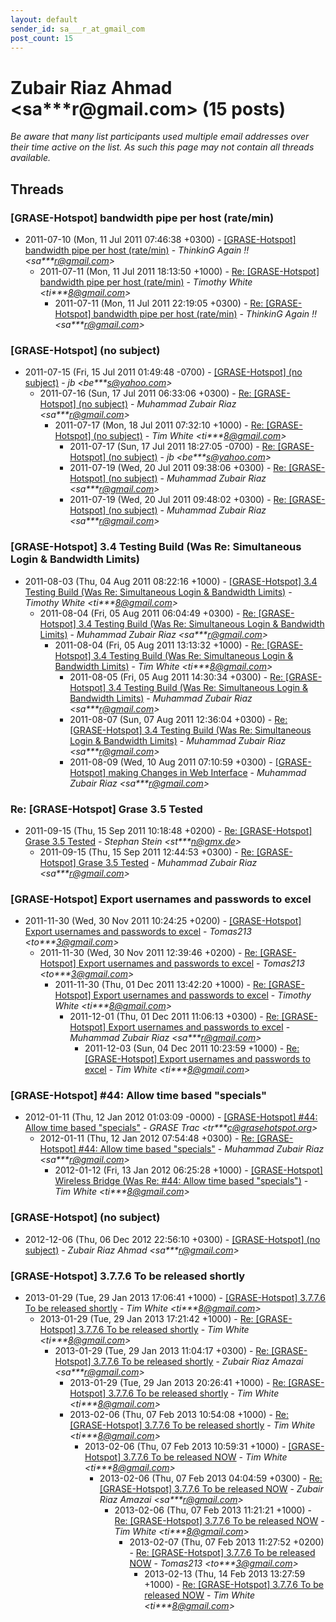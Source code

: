 ```yaml
---
layout: default
sender_id: sa___r_at_gmail_com
post_count: 15
---
```


# Zubair Riaz Ahmad <sa***r<span>@</span>gmail.com> (15 posts)

_Be aware that many list participants used multiple email addresses over their time active on the list. As such this page may not contain all threads available._

## Threads

### [GRASE-Hotspot] bandwidth pipe per host (rate/min)
+ 2011-07-10 (Mon, 11 Jul 2011 07:46:38 +0300) - [[GRASE-Hotspot] bandwidth pipe per host (rate/min)](/archive/2011/07/e8142b33e83d477ffcac26bc1f817a4b7794079818545d3be4afc3587b1f4d96) - _ThinkinG Again !! \<sa***r@gmail.com\>_
  + 2011-07-11 (Mon, 11 Jul 2011 18:13:50 +1000) - [Re: [GRASE-Hotspot] bandwidth pipe per host (rate/min)](/archive/2011/07/50da9df2e4b810ef514e039adbe72515c23fe8ec76974be798992ca9adf70037) - _Timothy White \<ti***8@gmail.com\>_
    + 2011-07-11 (Mon, 11 Jul 2011 22:19:05 +0300) - [Re: [GRASE-Hotspot] bandwidth pipe per host (rate/min)](/archive/2011/07/c40b5328ee1b4966902471901867250341a94fc6dba5496646302abbba328976) - _ThinkinG Again !! \<sa***r@gmail.com\>_

### [GRASE-Hotspot] (no subject)
+ 2011-07-15 (Fri, 15 Jul 2011 01:49:48 -0700) - [[GRASE-Hotspot] (no subject)](/archive/2011/07/2bbe037254f4a8d805a79fb4b3ece6970cc6a81b2dada327bea6158e09f1f9a5) - _jb \<be***s@yahoo.com\>_
  + 2011-07-16 (Sun, 17 Jul 2011 06:33:06 +0300) - [Re: [GRASE-Hotspot] (no subject)](/archive/2011/07/22966d7ab28ac1c0f119e9042697470f65ef2c41102f25f899b11baa7fa67441) - _Muhammad Zubair Riaz \<sa***r@gmail.com\>_
    + 2011-07-17 (Mon, 18 Jul 2011 07:32:10 +1000) - [Re: [GRASE-Hotspot] (no subject)](/archive/2011/07/2209490ab1a09677b64e2e7e0c985a29a673bcdf613cf1cfdd41b02e81b3484d) - _Tim White \<ti***8@gmail.com\>_
      + 2011-07-17 (Sun, 17 Jul 2011 18:27:05 -0700) - [Re: [GRASE-Hotspot] (no subject)](/archive/2011/07/eefa700dcbbddb41a216b5552aab63abe1f5b65882a3b911e6e77ef92421a1a0) - _jb \<be***s@yahoo.com\>_
      + 2011-07-19 (Wed, 20 Jul 2011 09:38:06 +0300) - [Re: [GRASE-Hotspot] (no subject)](/archive/2011/07/70605dc6670439595c4dcf8241f1e65ce6b8dbc83ebb98978b04a9a457d9cefa) - _Muhammad Zubair Riaz \<sa***r@gmail.com\>_
      + 2011-07-19 (Wed, 20 Jul 2011 09:48:02 +0300) - [Re: [GRASE-Hotspot] (no subject)](/archive/2011/07/710e8a6d483b375a4faf1c9d242bae9a14c458b5b0a7153f0ef8ce7faafbd1ad) - _Muhammad Zubair Riaz \<sa***r@gmail.com\>_

### [GRASE-Hotspot] 3.4 Testing Build (Was Re: Simultaneous Login &	Bandwidth Limits)
+ 2011-08-03 (Thu, 04 Aug 2011 08:22:16 +1000) - [[GRASE-Hotspot] 3.4 Testing Build (Was Re: Simultaneous Login &	Bandwidth Limits)](/archive/2011/08/830f238f85448e6333f9f7802e500046873e1caf8eb409f3377a52e620dfddd6) - _Timothy White \<ti***8@gmail.com\>_
  + 2011-08-04 (Fri, 05 Aug 2011 06:04:49 +0300) - [Re: [GRASE-Hotspot] 3.4 Testing Build (Was Re: Simultaneous Login & Bandwidth Limits)](/archive/2011/08/55a942173173153ad8d68658a08721f32f72ac1fbb8cbd32f0105c306a61226b) - _Muhammad Zubair Riaz \<sa***r@gmail.com\>_
    + 2011-08-04 (Fri, 05 Aug 2011 13:13:32 +1000) - [Re: [GRASE-Hotspot] 3.4 Testing Build (Was Re: Simultaneous Login & Bandwidth Limits)](/archive/2011/08/2b152f601a520d908bf54c8b5e528b729b5f91931c0a416969afeb363b88cd95) - _Tim White \<ti***8@gmail.com\>_
      + 2011-08-05 (Fri, 05 Aug 2011 14:30:34 +0300) - [Re: [GRASE-Hotspot] 3.4 Testing Build (Was Re: Simultaneous Login & Bandwidth Limits)](/archive/2011/08/2cb466dab07cfff66fd9b183d086670734a8d106a48d0f1c42b7fc5b7e73d424) - _Muhammad Zubair Riaz \<sa***r@gmail.com\>_
      + 2011-08-07 (Sun, 07 Aug 2011 12:36:04 +0300) - [Re: [GRASE-Hotspot] 3.4 Testing Build (Was Re: Simultaneous Login & Bandwidth Limits)](/archive/2011/08/e354ea0b2d19f60dfcc6b8e8ea0bc225da900084ece9acc1cc9041c2bdb2c699) - _Muhammad Zubair Riaz \<sa***r@gmail.com\>_
      + 2011-08-09 (Wed, 10 Aug 2011 07:10:59 +0300) - [[GRASE-Hotspot] making Changes in Web Interface](/archive/2011/08/e2027ba8c33b847e1a2331dfd1a9d783dbaa4d0102f3e5e658453b6aa7cfbf2f) - _Muhammad Zubair Riaz \<sa***r@gmail.com\>_

### Re: [GRASE-Hotspot] Grase 3.5 Tested
+ 2011-09-15 (Thu, 15 Sep 2011 10:18:48 +0200) - [Re: [GRASE-Hotspot] Grase 3.5 Tested](/archive/2011/09/802d53a35af933a3698b8a2e3ae225ae9be506c38347729d6bab7c0c1ed747e3) - _Stephan Stein \<st***n@gmx.de\>_
  + 2011-09-15 (Thu, 15 Sep 2011 12:44:53 +0300) - [Re: [GRASE-Hotspot] Grase 3.5 Tested](/archive/2011/09/ccf76fea365b14284ea6eb6c760321505bad674f20e662c6187de188e9148bca) - _Muhammad Zubair Riaz \<sa***r@gmail.com\>_

### [GRASE-Hotspot] Export usernames and passwords to excel
+ 2011-11-30 (Wed, 30 Nov 2011 10:24:25 +0200) - [[GRASE-Hotspot] Export usernames and passwords to excel](/archive/2011/11/e461a04c49b47293cc334634450119e4dcea6426cce1f212cadd51c3dbb03f6f) - _Tomas213 \<to***3@gmail.com\>_
  + 2011-11-30 (Wed, 30 Nov 2011 12:39:46 +0200) - [Re: [GRASE-Hotspot] Export usernames and passwords to excel](/archive/2011/11/c3103d061e943572b18de235811f4c9aa66da2aab944ead3367ad5a409a83419) - _Tomas213 \<to***3@gmail.com\>_
    + 2011-11-30 (Thu, 01 Dec 2011 13:42:20 +1000) - [Re: [GRASE-Hotspot] Export usernames and passwords to excel](/archive/2011/11/cac289f40692f7ec7280e5dba1c35af4b0623927a0d826b763050ff24bd0c2f1) - _Timothy White \<ti***8@gmail.com\>_
      + 2011-12-01 (Thu, 01 Dec 2011 11:06:13 +0300) - [Re: [GRASE-Hotspot] Export usernames and passwords to excel](/archive/2011/12/89568edfab3ceb40f064d82ff7a9493876213f3c7dbbfb4d81b7e00bae0eb284) - _Muhammad Zubair Riaz \<sa***r@gmail.com\>_
        + 2011-12-03 (Sun, 04 Dec 2011 10:23:59 +1000) - [Re: [GRASE-Hotspot] Export usernames and passwords to excel](/archive/2011/12/c2a15ae942266038cb57208d7b1f29ee7af4e58426e08fdd8148c44a6cd21b22) - _Tim White \<ti***8@gmail.com\>_

### [GRASE-Hotspot]  #44: Allow time based "specials"
+ 2012-01-11 (Thu, 12 Jan 2012 01:03:09 -0000) - [[GRASE-Hotspot]  #44: Allow time based "specials"](/archive/2012/01/bb9464f3e8f1106ad1272afe2ece5a1cc2e140e069544ce476500eec0ddb06d4) - _GRASE Trac \<tr***c@grasehotspot.org\>_
  + 2012-01-11 (Thu, 12 Jan 2012 07:54:48 +0300) - [Re: [GRASE-Hotspot] #44: Allow time based "specials"](/archive/2012/01/a36415d9760cf54e580ce7e1e85cf5239f4748ba57ef5b4b14ef8203e1d64abb) - _Muhammad Zubair Riaz \<sa***r@gmail.com\>_
    + 2012-01-12 (Fri, 13 Jan 2012 06:25:28 +1000) - [[GRASE-Hotspot] Wireless Bridge (Was Re: #44: Allow time based	"specials")](/archive/2012/01/43e5c0a849e9467ac7c9192698cc0c2e4f71fe51dd8eb78f31a6ee0fcd717743) - _Tim White \<ti***8@gmail.com\>_

### [GRASE-Hotspot] (no subject)
+ 2012-12-06 (Thu, 06 Dec 2012 22:56:10 +0300) - [[GRASE-Hotspot] (no subject)](/archive/2012/12/5f39bc979f2b2d5c5349b9275740f1d9d5337f7de39c4eecf58babf9a6a868b3) - _Zubair Riaz Ahmad \<sa***r@gmail.com\>_

### [GRASE-Hotspot] 3.7.7.6 To be released shortly
+ 2013-01-29 (Tue, 29 Jan 2013 17:06:41 +1000) - [[GRASE-Hotspot] 3.7.7.6 To be released shortly](/archive/2013/01/c5d6f33e27c1c3834aa4a29ed83cad0cc4f3b74762bfc32163b9ce67d276f051) - _Tim White \<ti***8@gmail.com\>_
  + 2013-01-29 (Tue, 29 Jan 2013 17:21:42 +1000) - [Re: [GRASE-Hotspot] 3.7.7.6 To be released shortly](/archive/2013/01/c20614ee4593ff7fcae958eafe58add9f5dd775f97ebb48be9d0a8db8e0fe2f1) - _Tim White \<ti***8@gmail.com\>_
    + 2013-01-29 (Tue, 29 Jan 2013 11:04:17 +0300) - [Re: [GRASE-Hotspot] 3.7.7.6 To be released shortly](/archive/2013/01/382fffb737673c8319fdf61335c1a04564e1fa10b72ee4322698012ee596dec2) - _Zubair Riaz Amazai \<sa***r@gmail.com\>_
      + 2013-01-29 (Tue, 29 Jan 2013 20:26:41 +1000) - [Re: [GRASE-Hotspot] 3.7.7.6 To be released shortly](/archive/2013/01/ad0094a5df2e0bb96ba31d1b41dada964dcd241d6a9f546caa3f73c331790093) - _Tim White \<ti***8@gmail.com\>_
      + 2013-02-06 (Thu, 07 Feb 2013 10:54:08 +1000) - [Re: [GRASE-Hotspot] 3.7.7.6 To be released shortly](/archive/2013/02/2acbcde7a3cb56b2fd2d7b332f66fa7880692b8e945e9f2b89b1450bc8be471f) - _Tim White \<ti***8@gmail.com\>_
        + 2013-02-06 (Thu, 07 Feb 2013 10:59:31 +1000) - [[GRASE-Hotspot] 3.7.7.6 To be released NOW](/archive/2013/02/2edba236cdd578bf300d88b9709968ca455907d4d3718840b86ded8072e322bd) - _Tim White \<ti***8@gmail.com\>_
          + 2013-02-06 (Thu, 07 Feb 2013 04:04:59 +0300) - [Re: [GRASE-Hotspot] 3.7.7.6 To be released NOW](/archive/2013/02/2d03c29e8ac5f3a79525e49326cef35895cc5e2149de72a4417d180aee1abe19) - _Zubair Riaz Amazai \<sa***r@gmail.com\>_
            + 2013-02-06 (Thu, 07 Feb 2013 11:21:21 +1000) - [Re: [GRASE-Hotspot] 3.7.7.6 To be released NOW](/archive/2013/02/cb2e7c201fe1819488464c6cf4ca35349db54eecb523835dceb762160fac10b1) - _Tim White \<ti***8@gmail.com\>_
              + 2013-02-07 (Thu, 07 Feb 2013 11:27:52 +0200) - [Re: [GRASE-Hotspot] 3.7.7.6 To be released NOW](/archive/2013/02/f51cd13bf6a32b90c60922c69c47769df6524b8283ba793a9c923f367d2698bf) - _Tomas213 \<to***3@gmail.com\>_
                + 2013-02-13 (Thu, 14 Feb 2013 13:27:59 +1000) - [Re: [GRASE-Hotspot] 3.7.7.6 To be released NOW](/archive/2013/02/00f29e081f974531219df488e4081f5490bccefa6a02e412fa44a66768ace007) - _Tim White \<ti***8@gmail.com\>_

